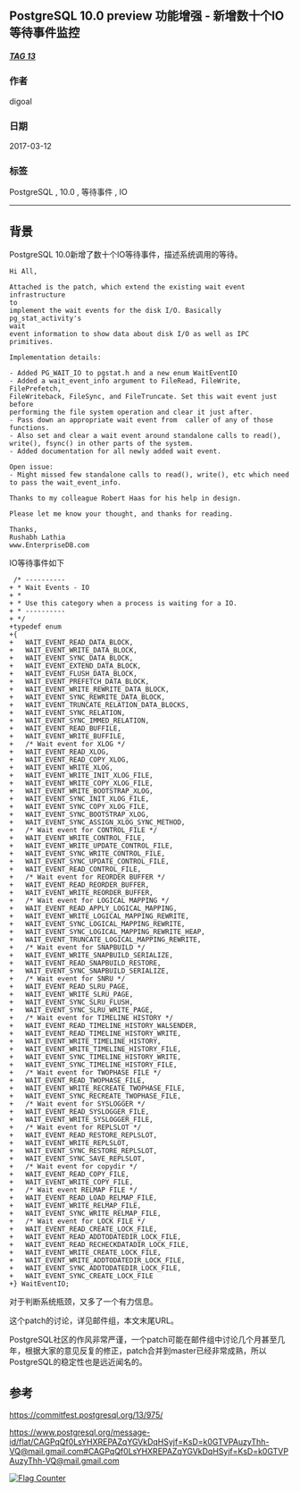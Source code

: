 ## PostgreSQL 10.0 preview 功能增强 - 新增数十个IO等待事件监控  
##### [TAG 13](../class/13.md)
                  
### 作者                                                               
digoal             
                    
### 日期               
2017-03-12              
                
### 标签             
PostgreSQL , 10.0 , 等待事件 , IO   
                  
----            
                     
## 背景      
PostgreSQL 10.0新增了数十个IO等待事件，描述系统调用的等待。  
  
```  
Hi All,  
  
Attached is the patch, which extend the existing wait event infrastructure  
to  
implement the wait events for the disk I/O. Basically pg_stat_activity's  
wait  
event information to show data about disk I/O as well as IPC primitives.  
  
Implementation details:  
  
- Added PG_WAIT_IO to pgstat.h and a new enum WaitEventIO  
- Added a wait_event_info argument to FileRead, FileWrite, FilePrefetch,  
FileWriteback, FileSync, and FileTruncate. Set this wait event just before  
performing the file system operation and clear it just after.  
- Pass down an appropriate wait event from  caller of any of those  
functions.  
- Also set and clear a wait event around standalone calls to read(),  
write(), fsync() in other parts of the system.  
- Added documentation for all newly added wait event.  
  
Open issue:  
- Might missed few standalone calls to read(), write(), etc which need  
to pass the wait_event_info.  
  
Thanks to my colleague Robert Haas for his help in design.  
  
Please let me know your thought, and thanks for reading.  
  
Thanks,  
Rushabh Lathia  
www.EnterpriseDB.com  
```  
  
IO等待事件如下  
  
```  
 /* ----------  
+ * Wait Events - IO  
+ *  
+ * Use this category when a process is waiting for a IO.  
+ * ----------  
+ */  
+typedef enum  
+{  
+	WAIT_EVENT_READ_DATA_BLOCK,  
+	WAIT_EVENT_WRITE_DATA_BLOCK,  
+	WAIT_EVENT_SYNC_DATA_BLOCK,  
+	WAIT_EVENT_EXTEND_DATA_BLOCK,  
+	WAIT_EVENT_FLUSH_DATA_BLOCK,  
+	WAIT_EVENT_PREFETCH_DATA_BLOCK,  
+	WAIT_EVENT_WRITE_REWRITE_DATA_BLOCK,  
+	WAIT_EVENT_SYNC_REWRITE_DATA_BLOCK,  
+	WAIT_EVENT_TRUNCATE_RELATION_DATA_BLOCKS,  
+	WAIT_EVENT_SYNC_RELATION,  
+	WAIT_EVENT_SYNC_IMMED_RELATION,  
+	WAIT_EVENT_READ_BUFFILE,  
+	WAIT_EVENT_WRITE_BUFFILE,  
+	/* Wait event for XLOG */  
+	WAIT_EVENT_READ_XLOG,  
+	WAIT_EVENT_READ_COPY_XLOG,  
+	WAIT_EVENT_WRITE_XLOG,  
+	WAIT_EVENT_WRITE_INIT_XLOG_FILE,  
+	WAIT_EVENT_WRITE_COPY_XLOG_FILE,  
+	WAIT_EVENT_WRITE_BOOTSTRAP_XLOG,  
+	WAIT_EVENT_SYNC_INIT_XLOG_FILE,  
+	WAIT_EVENT_SYNC_COPY_XLOG_FILE,  
+	WAIT_EVENT_SYNC_BOOTSTRAP_XLOG,  
+	WAIT_EVENT_SYNC_ASSIGN_XLOG_SYNC_METHOD,  
+	/* Wait event for CONTROL_FILE */  
+	WAIT_EVENT_WRITE_CONTROL_FILE,  
+	WAIT_EVENT_WRITE_UPDATE_CONTROL_FILE,  
+	WAIT_EVENT_SYNC_WRITE_CONTROL_FILE,  
+	WAIT_EVENT_SYNC_UPDATE_CONTROL_FILE,  
+	WAIT_EVENT_READ_CONTROL_FILE,  
+	/* Wait event for REORDER BUFFER */  
+	WAIT_EVENT_READ_REORDER_BUFFER,  
+	WAIT_EVENT_WRITE_REORDER_BUFFER,  
+	/* Wait event for LOGICAL MAPPING */  
+	WAIT_EVENT_READ_APPLY_LOGICAL_MAPPING,  
+	WAIT_EVENT_WRITE_LOGICAL_MAPPING_REWRITE,  
+	WAIT_EVENT_SYNC_LOGICAL_MAPPING_REWRITE,  
+	WAIT_EVENT_SYNC_LOGICAL_MAPPING_REWRITE_HEAP,  
+	WAIT_EVENT_TRUNCATE_LOGICAL_MAPPING_REWRITE,  
+	/* Wait event for SNAPBUILD */  
+	WAIT_EVENT_WRITE_SNAPBUILD_SERIALIZE,  
+	WAIT_EVENT_READ_SNAPBUILD_RESTORE,  
+	WAIT_EVENT_SYNC_SNAPBUILD_SERIALIZE,  
+	/* Wait event for SNRU */  
+	WAIT_EVENT_READ_SLRU_PAGE,  
+	WAIT_EVENT_WRITE_SLRU_PAGE,  
+	WAIT_EVENT_SYNC_SLRU_FLUSH,  
+	WAIT_EVENT_SYNC_SLRU_WRITE_PAGE,  
+	/* Wait event for TIMELINE HISTORY */  
+	WAIT_EVENT_READ_TIMELINE_HISTORY_WALSENDER,  
+	WAIT_EVENT_READ_TIMELINE_HISTORY_WRITE,  
+	WAIT_EVENT_WRITE_TIMELINE_HISTORY,  
+	WAIT_EVENT_WRITE_TIMELINE_HISTORY_FILE,  
+	WAIT_EVENT_SYNC_TIMELINE_HISTORY_WRITE,  
+	WAIT_EVENT_SYNC_TIMELINE_HISTORY_FILE,  
+	/* Wait event for TWOPHASE FILE */  
+	WAIT_EVENT_READ_TWOPHASE_FILE,  
+	WAIT_EVENT_WRITE_RECREATE_TWOPHASE_FILE,  
+	WAIT_EVENT_SYNC_RECREATE_TWOPHASE_FILE,  
+	/* Wait event for SYSLOGGER */  
+	WAIT_EVENT_READ_SYSLOGGER_FILE,  
+	WAIT_EVENT_WRITE_SYSLOGGER_FILE,  
+	/* Wait event for REPLSLOT */  
+	WAIT_EVENT_READ_RESTORE_REPLSLOT,  
+	WAIT_EVENT_WRITE_REPLSLOT,  
+	WAIT_EVENT_SYNC_RESTORE_REPLSLOT,  
+	WAIT_EVENT_SYNC_SAVE_REPLSLOT,  
+	/* Wait event for copydir */  
+	WAIT_EVENT_READ_COPY_FILE,  
+	WAIT_EVENT_WRITE_COPY_FILE,  
+	/* Wait event RELMAP FILE */  
+	WAIT_EVENT_READ_LOAD_RELMAP_FILE,  
+	WAIT_EVENT_WRITE_RELMAP_FILE,  
+	WAIT_EVENT_SYNC_WRITE_RELMAP_FILE,  
+	/* Wait event for LOCK FILE */  
+	WAIT_EVENT_READ_CREATE_LOCK_FILE,  
+	WAIT_EVENT_READ_ADDTODATEDIR_LOCK_FILE,  
+	WAIT_EVENT_READ_RECHECKDATADIR_LOCK_FILE,  
+	WAIT_EVENT_WRITE_CREATE_LOCK_FILE,  
+	WAIT_EVENT_WRITE_ADDTODATEDIR_LOCK_FILE,  
+	WAIT_EVENT_SYNC_ADDTODATEDIR_LOCK_FILE,  
+	WAIT_EVENT_SYNC_CREATE_LOCK_FILE  
+} WaitEventIO;  
```  
  
对于判断系统瓶颈，又多了一个有力信息。   
  
这个patch的讨论，详见邮件组，本文末尾URL。  
  
PostgreSQL社区的作风非常严谨，一个patch可能在邮件组中讨论几个月甚至几年，根据大家的意见反复的修正，patch合并到master已经非常成熟，所以PostgreSQL的稳定性也是远近闻名的。  
  
## 参考  
https://commitfest.postgresql.org/13/975/  
  
https://www.postgresql.org/message-id/flat/CAGPqQf0LsYHXREPAZqYGVkDqHSyjf=KsD=k0GTVPAuzyThh-VQ@mail.gmail.com#CAGPqQf0LsYHXREPAZqYGVkDqHSyjf=KsD=k0GTVPAuzyThh-VQ@mail.gmail.com  
  
<a rel="nofollow" href="http://info.flagcounter.com/h9V1"  ><img src="http://s03.flagcounter.com/count/h9V1/bg_FFFFFF/txt_000000/border_CCCCCC/columns_2/maxflags_12/viewers_0/labels_0/pageviews_0/flags_0/"  alt="Flag Counter"  border="0"  ></a>  
  
